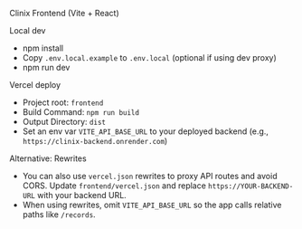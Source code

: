 Clinix Frontend (Vite + React)

Local dev
- npm install
- Copy `.env.local.example` to `.env.local` (optional if using dev proxy)
- npm run dev

Vercel deploy
- Project root: `frontend`
- Build Command: `npm run build`
- Output Directory: `dist`
- Set an env var `VITE_API_BASE_URL` to your deployed backend (e.g., `https://clinix-backend.onrender.com`)

Alternative: Rewrites
- You can also use `vercel.json` rewrites to proxy API routes and avoid CORS. Update `frontend/vercel.json` and replace `https://YOUR-BACKEND-URL` with your backend URL.
- When using rewrites, omit `VITE_API_BASE_URL` so the app calls relative paths like `/records`.
